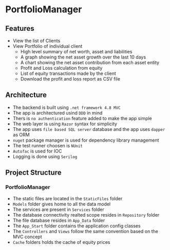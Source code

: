 # PortfolioManager

## Features

- View the list of Clients
- View Portfolio of individual client
    - High level summary of net worth, asset and liabilities
    - A graph showing the net asset growth over the last 10 days
    - A chart showing the net asset contribution from each asset entity
    - Profit and Loss calculation from equity
    - List of equity transactions made by the client
    - Download the profit and loss report as CSV file

## Architecture

- The backend is built using `.net framework 4.8 MVC`
- The app is architectured usind `DDD` in mind
- Thers is `no authentication` feature added to make the app simple
- The web layer is using `Razor` syntax for simplicity
- The app uses `file based SQL server` database and the app uses `dapper` as ORM
- `nuget` package manager is used for dependency library management
- The test runner choosen is `NUnit`
- `Autofac` is used for IOC
- Logging is done using `Serilog`

## Project Structure

### PortfolioManager

- The static files are located in the `StaticFiles` folder
- `Models` folder gives home to all the data model 
- The services are present in `Services` folder
- The database connectivity realted scope resides in `Repository` folder
- The file database resides in `App_Data` folder
- The `App_Start` folder contains the application config classes
- The `Controllers` and `Views` follow the same convention based on the MVC concept
- `Cache` folders holds the cache of equity prices

